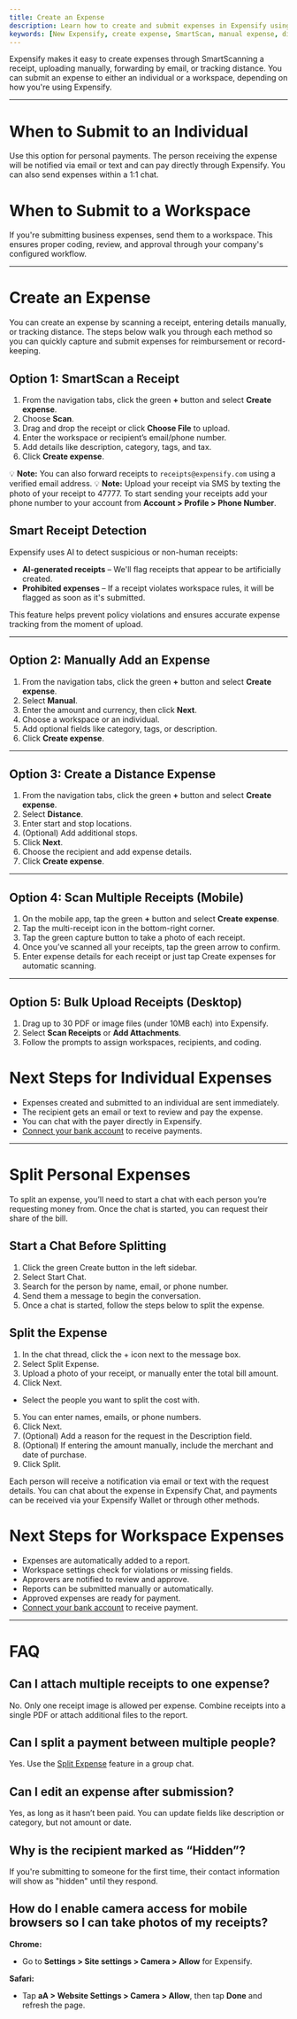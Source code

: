 ```yaml
---
title: Create an Expense
description: Learn how to create and submit expenses in Expensify using SmartScan, manual entry, or distance tracking.
keywords: [New Expensify, create expense, SmartScan, manual expense, distance expense, submit expense, expense report, New Expensify]
---
```



Expensify makes it easy to create expenses through SmartScanning a receipt, uploading manually, forwarding by email, or tracking distance. You can submit an expense to either an individual or a workspace, depending on how you're using Expensify.

---

# When to Submit to an Individual

Use this option for personal payments. The person receiving the expense will be notified via email or text and can pay directly through Expensify. You can also send expenses within a 1:1 chat.

# When to Submit to a Workspace

If you're submitting business expenses, send them to a workspace. This ensures proper coding, review, and approval through your company's configured workflow.

---

# Create an Expense

You can create an expense by scanning a receipt, entering details manually, or tracking distance. The steps below walk you through each method so you can quickly capture and submit expenses for reimbursement or record-keeping.

## Option 1: SmartScan a Receipt

1. From the navigation tabs, click the green **+** button and select **Create expense**.
2. Choose **Scan**.
3. Drag and drop the receipt or click **Choose File** to upload.
4. Enter the workspace or recipient’s email/phone number.
5. Add details like description, category, tags, and tax.
6. Click **Create expense**.

💡 **Note:** You can also forward receipts to `receipts@expensify.com` using a verified email address.
💡 **Note:** Upload your receipt via SMS by texting the photo of your receipt to 47777. To start sending your receipts add your phone number to your account from **Account > Profile > Phone Number**.

## Smart Receipt Detection

Expensify uses AI to detect suspicious or non-human receipts:

- **AI-generated receipts** – We'll flag receipts that appear to be artificially created.
- **Prohibited expenses** – If a receipt violates workspace rules, it will be flagged as soon as it's submitted.

This feature helps prevent policy violations and ensures accurate expense tracking from the moment of upload.

---

## Option 2: Manually Add an Expense

1. From the navigation tabs, click the green **+** button and select **Create expense**.
2. Select **Manual**.
3. Enter the amount and currency, then click **Next**.
4. Choose a workspace or an individual.
5. Add optional fields like category, tags, or description.
6. Click **Create expense**.

---

## Option 3: Create a Distance Expense

1. From the navigation tabs, click the green **+** button and select **Create expense**.
2. Select **Distance**.
3. Enter start and stop locations.
4. (Optional) Add additional stops.
5. Click **Next**.
6. Choose the recipient and add expense details.
7. Click **Create expense**.

---

## Option 4: Scan Multiple Receipts (Mobile)

1. On the mobile app, tap the green **+** button and select **Create expense**.
2. Tap the multi-receipt icon in the bottom-right corner.
3. Tap the green capture button to take a photo of each receipt.
5. Once you’ve scanned all your receipts, tap the green arrow to confirm.
6. Enter expense details for each receipt or just tap Create expenses for automatic scanning.

---

## Option 5: Bulk Upload Receipts (Desktop)

1. Drag up to 30 PDF or image files (under 10MB each) into Expensify.
2. Select **Scan Receipts** or **Add Attachments**.
3. Follow the prompts to assign workspaces, recipients, and coding.

# Next Steps for Individual Expenses

- Expenses created and submitted to an individual are sent immediately.
- The recipient gets an email or text to review and pay the expense.
- You can chat with the payer directly in Expensify.
- [Connect your bank account](https://help.expensify.com/articles/new-expensify/expenses-and-payments/Connect-a-Personal-Bank-Account) to receive payments.

---

# Split Personal Expenses

To split an expense, you’ll need to start a chat with each person you’re requesting money from. Once the chat is started, you can request their share of the bill.

## Start a Chat Before Splitting

1. Click the green Create button in the left sidebar.
2. Select Start Chat.
3. Search for the person by name, email, or phone number.
4. Send them a message to begin the conversation.
5. Once a chat is started, follow the steps below to split the expense.

## Split the Expense

1. In the chat thread, click the + icon next to the message box.
2. Select Split Expense.
3. Upload a photo of your receipt, or manually enter the total bill amount.
4. Click Next.
- Select the people you want to split the cost with.
5. You can enter names, emails, or phone numbers.
6. Click Next.
7. (Optional) Add a reason for the request in the Description field.
8. (Optional) If entering the amount manually, include the merchant and date of purchase.
9. Click Split.

Each person will receive a notification via email or text with the request details. You can chat about the expense in Expensify Chat, and payments can be received via your Expensify Wallet or through other methods.

# Next Steps for Workspace Expenses

- Expenses are automatically added to a report.
- Workspace settings check for violations or missing fields.
- Approvers are notified to review and approve.
- Reports can be submitted manually or automatically.
- Approved expenses are ready for payment.
- [Connect your bank account](https://help.expensify.com/articles/new-expensify/expenses-and-payments/Connect-a-Personal-Bank-Account) to receive payment.

---

# FAQ

## Can I attach multiple receipts to one expense?

No. Only one receipt image is allowed per expense. Combine receipts into a single PDF or attach additional files to the report.

## Can I split a payment between multiple people?

Yes. Use the [Split Expense](https://help.expensify.com/articles/new-expensify/expenses-and-payments/Split-an-expense) feature in a group chat.

## Can I edit an expense after submission?

Yes, as long as it hasn’t been paid. You can update fields like description or category, but not amount or date.

## Why is the recipient marked as “Hidden”?

If you're submitting to someone for the first time, their contact information will show as "hidden" until they respond.

## How do I enable camera access for mobile browsers so I can take photos of my receipts?

**Chrome:**
- Go to **Settings > Site settings > Camera > Allow** for Expensify.

**Safari:**
- Tap **aA > Website Settings > Camera > Allow**, then tap **Done** and refresh the page.

